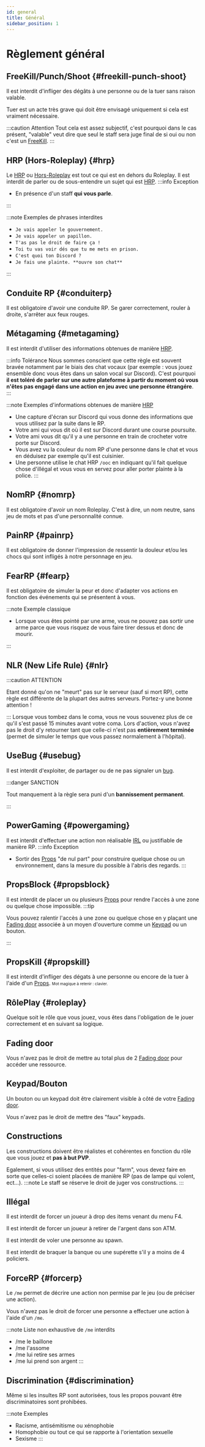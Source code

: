```yaml
---
id: general
title: Général
sidebar_position: 1
---
```


# Règlement général

## FreeKill/Punch/Shoot {#freekill-punch-shoot}
Il est interdit d'infliger des dégâts à une personne ou de la tuer sans raison valable.

Tuer est un acte très grave qui doit être envisagé uniquement si cela est vraiment nécessaire.

:::caution Attention
Tout cela est assez subjectif, c'est pourquoi dans le cas présent, "valable" veut dire que seul le staff sera juge final de si oui ou non c'est un [FreeKill](#freekill-punch-shoot).
:::

## HRP (Hors-Roleplay) {#hrp}
Le [HRP](#hrp) ou [Hors-Roleplay](#hrp) est tout ce qui est en dehors du Roleplay.
Il est interdit de parler ou de sous-entendre un sujet qui est [HRP](#hrp). 
:::info Exception
<ul>
    <li>En présence d'un staff <b>qui vous parle</b>.</li>
</ul>
:::

:::note Exemples de phrases interdites
<ul>
    <li><code>Je vais appeler le gouvernement.</code></li>
    <li><code>Je vais appeler un papillon.</code></li>
    <li><code>T'as pas le droit de faire ça !</code></li>
    <li><code>Toi tu vas voir dés que tu me mets en prison.</code></li>
    <li><code>C'est quoi ton Discord ?</code></li>
    <li><code>Je fais une plainte. **ouvre son chat**</code></li>
</ul>
:::

## Conduite RP {#conduiterp}
Il est obligatoire d'avoir une conduite RP. Se garer correctement, rouler à droite, s'arrêter aux feux rouges.

## Métagaming {#metagaming}
Il est interdit d'utiliser des informations obtenues de manière [HRP](#hrp).

:::info Tolérance
Nous sommes conscient que cette règle est souvent bravée notamment par le biais des chat vocaux (par exemple : vous jouez ensemble donc vous êtes dans un salon vocal sur Discord). C'est pourquoi **il est toléré de parler sur une autre plateforme à partir du moment où vous n'êtes pas engagé dans une action en jeu avec une personne étrangére**.
:::

:::note Exemples d'informations obtenues de manière [HRP](#hrp)

* Une capture d'écran sur Discord qui vous donne des informations que vous utilisez par la suite dans le RP.
* Votre ami qui vous dit où il est sur Discord durant une course poursuite.
* Votre ami vous dit qu'il y a une personne en train de crocheter votre porte sur Discord.
* Vous avez vu la couleur du nom RP d'une personne dans le chat et vous en déduisez par exemple qu'il est cuisinier.
* Une personne utilise le chat HRP <code>/ooc</code> en indiquant qu'il fait quelque chose d'illégal et vous vous en servez pour aller porter plainte à la police.
:::

## NomRP {#nomrp}
Il est obligatoire d'avoir un nom Roleplay. C'est à dire, un nom neutre, sans jeu de mots et pas d'une personnalité connue.

## PainRP {#painrp}
Il est obligatoire de donner l'impression de ressentir la douleur et/ou les chocs qui sont infligés à notre personnage en jeu.

## FearRP {#fearp}
Il est obligatoire de simuler la peur et donc d'adapter vos actions en fonction des événements qui se présentent à vous.

:::note Exemple classique
<ul>
    <li>Lorsque vous êtes pointé par une arme, vous ne pouvez pas sortir une arme parce que vous risquez de vous faire tirer dessus et donc de mourir.</li>
</ul>
:::

## NLR (New Life Rule) {#nlr}
:::caution ATTENTION

Etant donné qu'on ne "meurt" pas sur le serveur (sauf si mort RP), cette règle est différente de la plupart des autres serveurs. Portez-y une bonne attention !

:::
Lorsque vous tombez dans le coma, vous ne vous souvenez plus de ce qu'il s'est passé 15 minutes avant votre coma.
Lors d'action, vous n'avez pas le droit d'y retourner tant que celle-ci n'est pas <b>entièrement terminée</b> (permet de simuler le temps que vous passez normalement à l'hôpital).

## UseBug {#usebug}
Il est interdit d'exploiter, de partager ou de ne pas signaler un [bug](https://fr.wikipedia.org/wiki/Bug_(informatique)).

:::danger SANCTION

Tout manquement à la règle sera puni d'un **bannissement permanent**.

:::

## PowerGaming {#powergaming}
Il est interdit d'effectuer une action non réalisable [IRL](https://fr.wikipedia.org/wiki/Vraie_vie#Sur_Internet) ou justifiable de manière RP.
:::info Exception
* Sortir des [Props](https://gmod.fandom.com/wiki/Props) "de nul part" pour construire quelque chose ou un environnement, dans la mesure du possible à l'abris des regards.
:::

## PropsBlock {#propsblock}
Il est interdit de placer un ou plusieurs [Props](https://gmod.fandom.com/wiki/Props) pour rendre l'accès à une zone ou quelque chose impossible.
:::tip

Vous pouvez ralentir l'accès à une zone ou quelque chose en y plaçant une [Fading door](https://steamcommunity.com/sharedfiles/filedetails/?l=french&id=115753588) associée à un moyen d'ouverture comme un [Keypad](https://steamcommunity.com/sharedfiles/filedetails/?l=french&id=108424005) ou un bouton.

:::

## PropsKill {#propskill}
Il est interdit d'infliger des dégats à une personne ou encore de la tuer à l'aide d'un [Props](https://gmod.fandom.com/wiki/Props).
<font size="1">Mot magique à retenir : clavier.</font>

## RôlePlay {#roleplay}
Quelque soit le rôle que vous jouez, vous êtes dans l'obligation de le jouer correctement et en suivant sa logique.

## Fading door
Vous n'avez pas le droit de mettre au total plus de  2 [Fading door](https://steamcommunity.com/sharedfiles/filedetails/?l=french&id=115753588) pour accéder une ressource.

## Keypad/Bouton
Un bouton ou un keypad doit être clairement visible à côté de votre [Fading door](https://steamcommunity.com/sharedfiles/filedetails/?l=french&id=115753588).

Vous n'avez pas le droit de mettre des "faux" keypads.

## Constructions
Les constructions doivent être réalistes et cohérentes en fonction du rôle que vous jouez et **pas à but PVP**.

Egalement, si vous utilisez des entités pour "farm", vous devez faire en sorte que celles-ci soient placées de manière RP (pas de lampe qui volent, ect...).
:::note 
Le staff se réserve le droit de juger vos constructions.
:::

## Illégal
Il est interdit de forcer un joueur à drop des items venant du menu F4.

Il est interdit de forcer un joueur à retirer de l'argent dans son ATM.

Il est interdit de voler une personne au spawn.

Il est interdit de braquer la banque ou une supérette s'il y a moins de 4 policiers.

## ForceRP {#forcerp}
Le `/me` permet de décrire une action non permise par le jeu (ou de préciser une action).

Vous n'avez pas le droit de forcer une personne a effectuer une action à l'aide d'un `/me`.

:::note Liste non exhaustive de `/me` interdits

* /me le baillone
* /me l'assome
* /me lui retire ses armes
* /me lui prend son argent
:::

## Discrimination {#discrimination}
Même si les insultes RP sont autorisées, tous les propos pouvant être discriminatoires sont prohibées.

:::note Exemples

* Racisme, antisémitisme ou xénophobie
* Homophobie ou tout ce qui se rapporte à l'orientation sexuelle
* Sexisme
:::